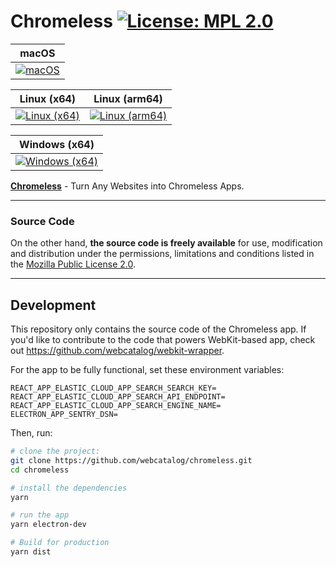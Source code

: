 # Chromeless [![License: MPL 2.0](https://img.shields.io/badge/License-MPL%202.0-brightgreen.svg)](LICENSE)

|macOS|
|---|
|[![macOS](https://github.com/webcatalog/chromeless/workflows/macOS/badge.svg)](https://github.com/webcatalog/chromeless/actions?query=workflow:%22macOS%22)|

|Linux (x64)|Linux (arm64)|
|---|---|
|[![Linux (x64)](https://github.com/webcatalog/chromeless/workflows/Linux%20(x64)/badge.svg)](https://github.com/webcatalog/chromeless/actions?query=workflow%3A%22Linux+%28x64%29%22)|[![Linux (arm64)](https://github.com/webcatalog/chromeless/workflows/Linux%20(arm64)/badge.svg)](https://github.com/webcatalog/chromeless/actions?query=workflow%3A%22Linux+%28arm64%29%22)|

|Windows (x64)|
|---|
|[![Windows (x64)](https://github.com/webcatalog/chromeless/workflows/Windows%20(x64)/badge.svg)](https://github.com/webcatalog/chromeless/actions?query=workflow%3A%22Windows+%28x64%29%22)|

**[Chromeless](https://chromeless.app)** - Turn Any Websites into Chromeless Apps.

---

### Source Code
On the other hand, **the source code is freely available** for use, modification and distribution under the permissions, limitations and conditions listed in the [Mozilla Public License 2.0](LICENSE).

---

## Development
This repository only contains the source code of the Chromeless app. If you'd like to contribute to the code that powers WebKit-based app, check out <https://github.com/webcatalog/webkit-wrapper>.

For the app to be fully functional, set these environment variables:
```
REACT_APP_ELASTIC_CLOUD_APP_SEARCH_SEARCH_KEY=
REACT_APP_ELASTIC_CLOUD_APP_SEARCH_API_ENDPOINT=
REACT_APP_ELASTIC_CLOUD_APP_SEARCH_ENGINE_NAME=
ELECTRON_APP_SENTRY_DSN=
```

Then, run:
```bash
# clone the project:
git clone https://github.com/webcatalog/chromeless.git
cd chromeless

# install the dependencies
yarn

# run the app
yarn electron-dev

# Build for production
yarn dist
```
